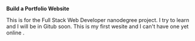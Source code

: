 **Build a Portfolio Website**

This is for the Full Stack Web Developer nanodegree project.
I try to learn and  I will be in Gitub soon.
This is my first wesite and I can't have one yet online .
